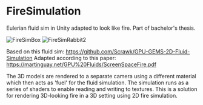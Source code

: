 # FireSimulation
 Eulerian fluid sim in Unity adapted to look like fire. Part of bachelor's thesis.

 ![FireSimBox](https://github.com/Antonhejhejhej/FireSimulation/assets/123376072/31e8b266-f749-4c4c-9789-6a1e32010eb2)
![FireSimRabbit2](https://github.com/Antonhejhejhej/FireSimulation/assets/123376072/b04420b3-a09a-48d2-adb9-c4c8687f022b)

Based on this fluid sim: https://github.com/Scrawk/GPU-GEMS-2D-Fluid-Simulation
Adapted according to this paper: https://martinguay.net/GPU%20Fluids/ScreenSpaceFire.pdf

The 3D models are rendered to a separate camera using a different material which then acts as 'fuel' for the fluid simulation. The simulation runs as a series of shaders to enable reading and writing to textures. This is a solution for rendering 3D-looking fire in a 3D setting using 2D fire simulation.
 

